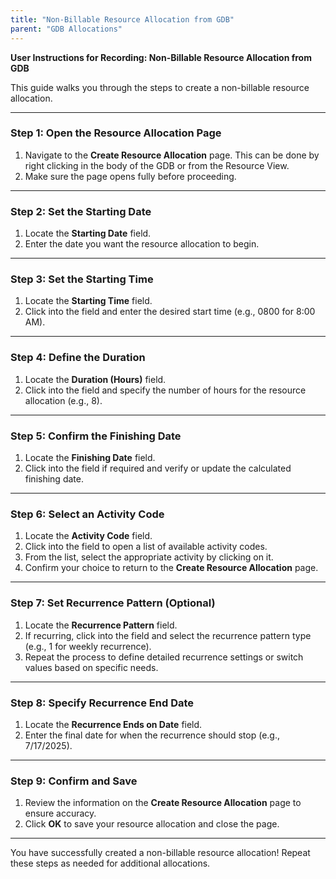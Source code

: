 ```yaml
---
title: "Non-Billable Resource Allocation from GDB"
parent: "GDB Allocations"
---
```


**User Instructions for Recording: Non-Billable Resource Allocation from GDB**

This guide walks you through the steps to create a non-billable resource
allocation.

* * *

### **Step 1: Open the Resource Allocation Page**

  1. Navigate to the **Create Resource Allocation** page. This can be done by right clicking
    in the body of the GDB or from the Resource View. 
  2. Make sure the page opens fully before proceeding.

* * *

### **Step 2: Set the Starting Date**

  1. Locate the **Starting Date** field.
  2. Enter the date you want the resource allocation to begin. 

* * *

### **Step 3: Set the Starting Time**

  1. Locate the **Starting Time** field.
  2. Click into the field and enter the desired start time (e.g., 0800 for 8:00 AM).

* * *

### **Step 4: Define the Duration**

  1. Locate the **Duration (Hours)** field.
  2. Click into the field and specify the number of hours for the resource allocation (e.g., 8).

* * *

### **Step 5: Confirm the Finishing Date**

  1. Locate the **Finishing Date** field.
  2. Click into the field if required and verify or update the calculated finishing date.

* * *

### **Step 6: Select an Activity Code**

  1. Locate the **Activity Code** field.
  2. Click into the field to open a list of available activity codes.
  3. From the list, select the appropriate activity by clicking on it.
  4. Confirm your choice to return to the **Create Resource Allocation** page.

* * *

### **Step 7: Set Recurrence Pattern (Optional)**

  1. Locate the **Recurrence Pattern** field.
  2. If recurring, click into the field and select the recurrence pattern type (e.g., 1 for weekly recurrence).
  3. Repeat the process to define detailed recurrence settings or switch values based on specific needs.

* * *

### **Step 8: Specify Recurrence End Date**

  1. Locate the **Recurrence Ends on Date** field.
  2. Enter the final date for when the recurrence should stop (e.g., 7/17/2025).

* * *

### **Step 9: Confirm and Save**

  1. Review the information on the **Create Resource Allocation** page to ensure accuracy.
  2. Click **OK** to save your resource allocation and close the page.

* * *

You have successfully created a non-billable resource allocation! Repeat these
steps as needed for additional allocations.

